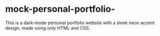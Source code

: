 # mock-personal-portfolio-
This is a dark-mode personal portfolio website with a sleek neon accent design, made using only HTML and CSS. 
